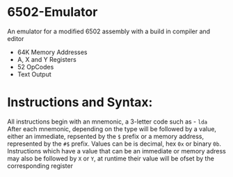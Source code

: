 # 6502-Emulator
An emulator for a modified 6502 assembly with a build in compiler and editor  
- 64K Memory Addresses
- A, X and Y Registers
- 52 OpCodes
- Text Output

# Instructions and Syntax:
All instructions begin with an mnemonic, a 3-letter code such as - `lda`  
After each mnemonic, depending on the type will be followed by a value, either an immediate, repsented by the `$` prefix or a memory address, represented by the `#$` prefix. Values can be is decimal, hex `0x` or binary `0b`.  
Instructions which have a value that can be an immediate or memory adress may also be followed by `X` or `Y`, at runtime their value will be ofset by the corresponding register
